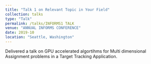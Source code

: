 ```yaml
---
title: "Talk 1 on Relevant Topic in Your Field"
collection: talks
type: "Talk"
permalink: /talks/INFORMS1 TALK
venue: "ANNUAL INFORMS CONFERENCE"
date: 2019-10
location: "Seattle, Washington"
---
```


Delivered a talk on GPU accelerated algortihms for Multi dimensional Assignment problems in a Target Tracking Application.

